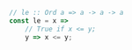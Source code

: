 ```javascript
// le :: Ord a => a -> a -> a
const le = x =>
    // True if x <= y;
    y => x <= y;
```